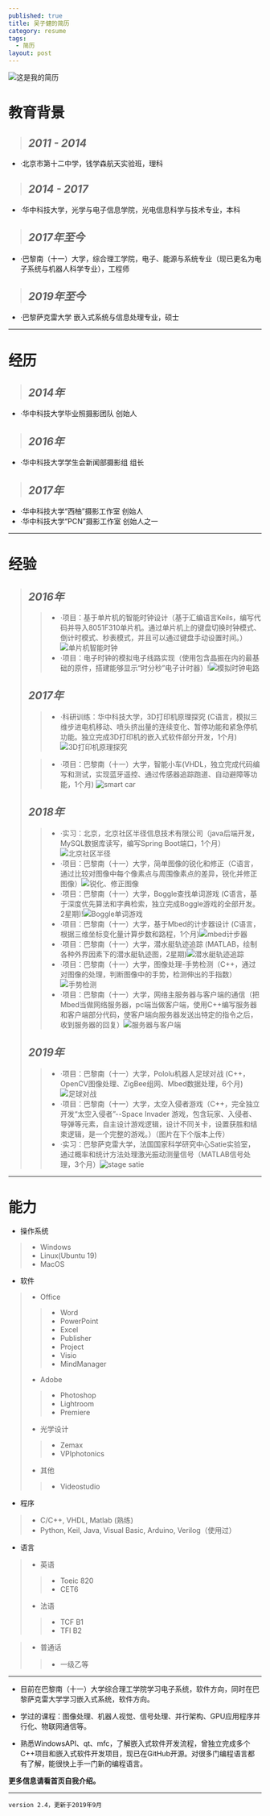 ```yaml
---
published: true
title: 吴子健的简历
category: resume
tags: 
  - 简历
layout: post
---
```

![这是我的简历](https://i.imgur.com/VGoOkQ9.png)
# 教育背景
>## *2011 - 2014*	
- ·北京市第十二中学，钱学森航天实验班，理科

>## *2014 - 2017*	
- ·华中科技大学，光学与电子信息学院，光电信息科学与技术专业，本科

>## *2017年至今*	
- ·巴黎南（十一）大学，综合理工学院，电子、能源与系统专业（现已更名为电子系统与机器人科学专业），工程师

>## *2019年至今*	
- ·巴黎萨克雷大学 嵌入式系统与信息处理专业，硕士

----

# 经历
>## *2014年*	
-  ·华中科技大学毕业照摄影团队 创始人

>## *2016年*	
- ·华中科技大学学生会新闻部摄影组 组长

>## *2017年*
-  ·华中科技大学“西柚”摄影工作室 创始人
-  ·华中科技大学“PCN”摄影工作室 创始人之一


---


# 经验
>## *2016年*	
>>-  ·项目：基于单片机的智能时钟设计（基于汇编语言Keils，编写代码并导入8051F310单片机。通过单片机上的键盘切换时钟模式、倒计时模式、秒表模式，并且可以通过键盘手动设置时间。）![单片机智能时钟](https://i.imgur.com/S2DAihO.jpg)
>>-  ·项目：电子时钟的模拟电子线路实现（使用包含晶振在内的最基础的原件，搭建能够显示“时分秒”电子计时器）!![模拟时钟电路](https://i.imgur.com/bQonU4o.jpg)
> 
>## *2017年*	
>>-  ·科研训练：华中科技大学，3D打印机原理探究 (C语言，模拟三维步进电机移动、喷头挤出量的连续变化、暂停功能和紧急停机功能。独立完成3D打印机的嵌入式软件部分开发，1个月)
![3D打印机原理探究](https://i.imgur.com/gJtYuV8.png)
> 
>>- ·项目：巴黎南（十一）大学，智能小车(VHDL，独立完成代码编写和测试，实现蓝牙遥控、通过传感器追踪跑道、自动避障等功能，1个月)
![smart car](https://i.imgur.com/lQYE7Yy.jpg)
> 
>## *2018年*	
>>- ·实习：北京，北京社区半径信息技术有限公司（java后端开发， MySQL数据库读写，编写Spring Boot端口，1个月）
>![北京社区半径](https://i.imgur.com/yugFp4V.png)
>>- ·项目：巴黎南（十一）大学，简单图像的锐化和修正（C语言，通过比较对图像中每个像素点与周围像素点的差异，锐化并修正图像）![锐化、修正图像](https://i.imgur.com/puTu4Fp.png)
>>- ·项目：巴黎南（十一）大学，Boggle查找单词游戏 (C语言，基于深度优先算法和字典检索，独立完成Boggle游戏的全部开发。2星期)!![Boggle单词游戏](https://i.imgur.com/ssXLPBC.jpg)
>>- ·项目：巴黎南（十一）大学，基于Mbed的计步器设计 (C语言，根据三维坐标变化量计算步数和路程，1个月)![mbed计步器](https://i.imgur.com/xJV9ddI.jpg)
>>- ·项目：巴黎南（十一）大学，潜水艇轨迹追踪 (MATLAB，绘制各种外界因素下的潜水艇轨迹图，2星期)![潜水艇轨迹追踪](https://i.imgur.com/ZuEsdoF.png)
>>- ·项目：巴黎南（十一）大学，图像处理-手势检测（C++，通过对图像的处理，判断图像中的手势，检测伸出的手指数）![手势检测](https://i.imgur.com/v5QMtuK.png)
>>- ·项目：巴黎南（十一）大学，网络主服务器与客户端的通信（把Mbed当做网络服务器，pc端当做客户端，使用C++编写服务器和客户端部分代码，使客户端向服务器发送出特定的指令之后，收到服务器的回复）![服务器与客户端](https://i.imgur.com/n5YvetC.png)
> 
>## *2019年*	
>>- ·项目：巴黎南（十一）大学，Pololu机器人足球对战 (C++，OpenCV图像处理、ZigBee组网、Mbed数据处理，6个月)![足球对战](https://i.imgur.com/r9JgY3S.png)
>>- ·项目：巴黎南（十一）大学，太空入侵者游戏（C++，完全独立开发“太空入侵者”--Space Invader 游戏，包含玩家、入侵者、导弹等元素，自主设计游戏逻辑，设计不同关卡，设置获胜和结束逻辑，是一个完整的游戏。）（图片在下个版本上传）
>>- ·实习：巴黎萨克雷大学，法国国家科学研究中心Satie实验室，通过概率和统计方法处理激光振动测量信号（MATLAB信号处理，3个月）![stage satie](https://i.imgur.com/8L5Vp8d.png)

---

# 能力

- 操作系统 
> - Windows
> - Linux(Ubuntu 19)
> - MacOS
    

- 软件

>- Office
>> - Word
>> - PowerPoint
>> - Excel
>> - Publisher
>> - Project
>> - Visio
>> - MindManager
>
>- Adobe
>>- Photoshop
>>- Lightroom
>>- Premiere
>
>- 光学设计
>>- Zemax
>>- VPIphotonics
>
>- 其他
>>- Videostudio



- 程序 
>- C/C++, VHDL, Matlab	(熟练)			
>- Python, Keil, Java, Visual Basic, Arduino, Verilog（使用过）	

- 语言
>- 英语
>>- Toeic 820
>>- CET6
>
>- 法语
>>- TCF B1
>>- TFI B2

>- 普通话
>>- 一级乙等



---



- 目前在巴黎南（十一）大学综合理工学院学习电子系统，软件方向，同时在巴黎萨克雷大学学习嵌入式系统，软件方向。

- 学过的课程：图像处理、机器人视觉、信号处理、并行架构、GPU应用程序并行化、物联网通信等。

- 熟悉WindowsAPI、qt、mfc，了解嵌入式软件开发流程，曾独立完成多个C++项目和嵌入式软件开发项目，现已在GitHub开源。对很多门编程语言都有了解，能很快上手一门新的编程语言。

**更多信息请看首页自我介绍。**

---

    version 2.4，更新于2019年9月
